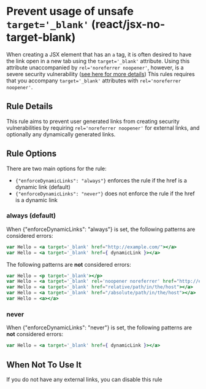 # Prevent usage of unsafe `target='_blank'` (react/jsx-no-target-blank)

When creating a JSX element that has an `a` tag, it is often desired to have
the link open in a new tab using the `target='_blank'` attribute. Using this
attribute unaccompanied by `rel='noreferrer noopener'`, however, is a severe
security vulnerability ([see here for more details](https://mathiasbynens.github.io/rel-noopener))
This rules requires that you accompany `target='_blank'` attributes with `rel='noreferrer noopener'`.

## Rule Details

This rule aims to prevent user generated links from creating security vulnerabilities by requiring
`rel='noreferrer noopener'` for external links, and optionally any dynamically generated links.

## Rule Options

There are two main options for the rule:

* `{"enforceDynamicLinks": "always"}` enforces the rule if the href is a dynamic link (default)
* `{"enforceDynamicLinks": "never"}` does not enforce the rule if the href is a dynamic link


### always (default)

When {"enforceDynamicLinks": "always"} is set, the following patterns are considered errors:

```jsx
var Hello = <a target='_blank' href="http://example.com/"></a>
var Hello = <a target='_blank' href={ dynamicLink }></a>
```

The following patterns are **not** considered errors:

```jsx
var Hello = <p target='_blank'></p>
var Hello = <a target='_blank' rel='noopener noreferrer' href="http://example.com"></a>
var Hello = <a target='_blank' href="relative/path/in/the/host"></a>
var Hello = <a target='_blank' href="/absolute/path/in/the/host"></a>
var Hello = <a></a>
```

### never

When {"enforceDynamicLinks": "never"} is set, the following patterns are **not** considered errors:

```jsx
var Hello = <a target='_blank' href={ dynamicLink }></a>
```

## When Not To Use It

If you do not have any external links, you can disable this rule
